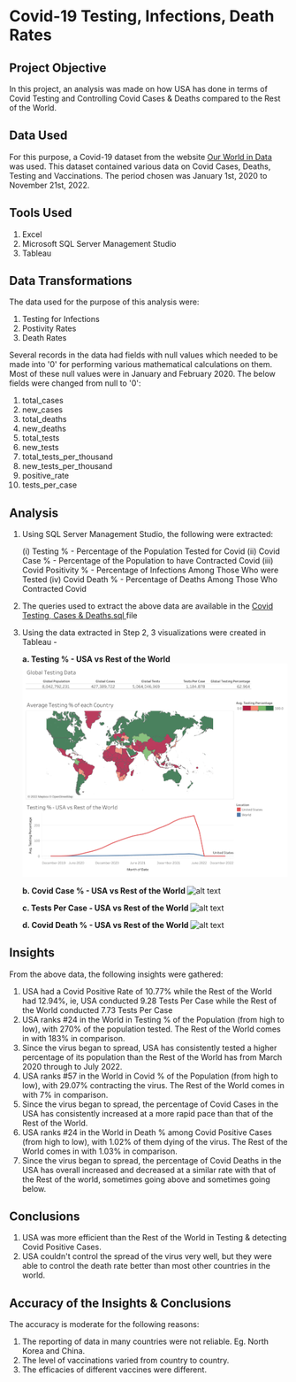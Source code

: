 # Covid-19 Testing, Infections, Death Rates

## Project Objective

In this project, an analysis was made on how USA has done in terms of Covid Testing and Controlling Covid Cases & Deaths compared to the Rest of the World. 

## Data Used

For this purpose, a Covid-19 dataset from the website <a href = "https://ourworldindata.org/covid-deaths"> Our World in Data </a> was used. This dataset contained various data on Covid Cases, Deaths, Testing and Vaccinations. The period chosen was January 1st, 2020 to November 21st, 2022. 

## Tools Used

1. Excel
2. Microsoft SQL Server Management Studio
3. Tableau

## Data Transformations

The data used for the purpose of this analysis were:

1. Testing for Infections
2. Postivity Rates
3. Death Rates

Several records in the data had fields with null values which needed to be made into '0' for performing various mathematical calculations on them. Most of these null values were in January and February 2020. The below fields were changed from null to '0':

1. total_cases
2. new_cases
3. total_deaths
4. new_deaths
5. total_tests
6. new_tests
7. total_tests_per_thousand
8. new_tests_per_thousand
9. positive_rate
10. tests_per_case

## Analysis

1. Using SQL Server Management Studio, the following were extracted:

    (i) Testing % - Percentage of the Population Tested for Covid
    (ii) Covid Case % - Percentage of the Population to have Contracted Covid
    (iii) Covid Positivity % - Percentage of Infections Among Those Who were Tested
    (iv) Covid Death % - Percentage of Deaths Among Those Who Contracted Covid

2. The queries used to extract the above data are available in the <a href = "https://github.com/rahulshankariyer/Portfolio/blob/main/Covid-19%20Testing%2C%20Infection%20%26%20Death%20Rates/Covid%20Testing%2C%20Cases%20%26%20Deaths.sql"> Covid Testing, Cases & Deaths.sql </a> file 

3. Using the data extracted in Step 2, 3 visualizations were created in Tableau - 
    
    <b> a. Testing % - USA vs Rest of the World </b>
    ![alt text](https://raw.githubusercontent.com/rahulshankariyer/Covid19_Tests_Cases_and_Deaths/main/Testing%20%25%20-%20USA%20vs%20World.png)
    
    <b> b. Covid Case % - USA vs Rest of the World </b>
    ![alt text](./Covid-19%20Testing%2C%20Infection%20%26%20Death%20Rates/Covid%20Case%20%25%20-%20USA%20vs%20World.png)
    
    <b> c. Tests Per Case - USA vs Rest of the World </b>
    ![alt text](./Covid-19%20Testing%2C%20Infection%20%26%20Death%20Rates/Tests%20Per%20Case%20-%20USA%20vs%20Rest%20of%20the%20World.png)
    
    <b> d. Covid Death % - USA vs Rest of the World </b>
    ![alt text](./Covid-19%20Testing%2C%20Infection%20%26%20Death%20Rates/Covid%20Death%20%25%20-%20USA%20vs%20World.png)
    
## Insights

From the above data, the following insights were gathered:

1. USA had a Covid Positive Rate of 10.77% while the Rest of the World had 12.94%, ie, USA conducted 9.28 Tests Per Case while the Rest of the World conducted 7.73 Tests Per Case
2. USA ranks #24 in the World in Testing % of the Population (from high to low), with 270% of the population tested. The Rest of the World comes in with 183% in comparison.
3. Since the virus began to spread, USA has consistently tested a higher percentage of its population than the Rest of the World has from March 2020 through to July 2022.
4. USA ranks #57 in the World in Covid % of the Population (from high to low), with 29.07% contracting the virus. The Rest of the World comes in with 7% in comparison.
5. Since the virus began to spread, the percentage of Covid Cases in the USA has consistently increased at a more rapid pace than that of the Rest of the World. 
6. USA ranks #24 in the World in Death % among Covid Positive Cases (from high to low), with 1.02% of them dying of the virus. The Rest of the World comes in with 1.03% in comparison.
7. Since the virus began to spread, the percentage of Covid Deaths in the USA has overall increased and decreased at a similar rate with that of the Rest of the world, sometimes going above and sometimes going below.

## Conclusions

1. USA was more efficient than the Rest of the World in Testing & detecting Covid Positive Cases.
2. USA couldn't control the spread of the virus very well, but they were able to control the death rate better than most other countries in the world.

## Accuracy of the Insights & Conclusions

The accuracy is moderate for the following reasons:

1. The reporting of data in many countries were not reliable. Eg. North Korea and China.
2. The level of vaccinations varied from country to country.
3. The efficacies of different vaccines were different.
